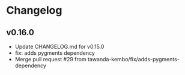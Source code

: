 # Changelog

## v0.16.0

* Update CHANGELOG.md for v0.15.0
* fix: adds pygments dependency
* Merge pull request #29 from tawanda-kembo/fix/adds-pygments-dependency

